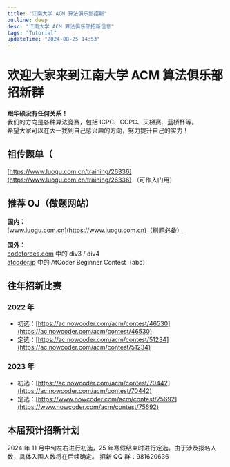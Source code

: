 ```yaml
---
title: "江南大学 ACM 算法俱乐部招新"
outline: deep
desc: "江南大学 ACM 算法俱乐部招新信息"
tags: "Tutorial"
updateTime: "2024-08-25 14:53"
---
```


# 欢迎大家来到江南大学 ACM 算法俱乐部招新群

**跟华硕没有任何关系！**  
我们的方向是各种算法竞赛，包括 ICPC、CCPC、天梯赛、蓝桥杯等。  
希望大家可以在大一找到自己感兴趣的方向，努力提升自己的实力！

## 祖传题单（

[https://www.luogu.com.cn/training/26336](https://www.luogu.com.cn/training/26336) （可作入门用）

## 推荐 OJ（做题网站）

**国内：**  
[www.luogu.com.cn](https://www.luogu.com.cn)（刷题必备）

**国外：**  
[codeforces.com](https://codeforces.com) 中的 div3 / div4  
[atcoder.jp](https://atcoder.jp) 中的 AtCoder Beginner Contest（abc）

## 往年招新比赛

### 2022 年

- 初选：[https://ac.nowcoder.com/acm/contest/46530](https://ac.nowcoder.com/acm/contest/46530)
- 定选：[https://ac.nowcoder.com/acm/contest/51234](https://ac.nowcoder.com/acm/contest/51234)

### 2023 年

- 初选：[https://ac.nowcoder.com/acm/contest/70442](https://ac.nowcoder.com/acm/contest/70442)
- 定选：[https://www.nowcoder.com/acm/contest/75692](https://www.nowcoder.com/acm/contest/75692)

## 本届预计招新计划

2024 年 11 月中旬左右进行初选，25 年寒假结束时进行定选。由于涉及报名人数，具体入围人数将在后续确定。
招新 QQ 群：981620636
